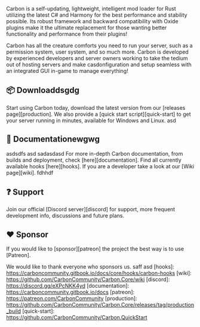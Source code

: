 Carbon is a self-updating, lightweight, intelligent mod loader for Rust utilizing the latest C# and Harmony for the best performance and stability possible. Its robust framework and backward compatibility with Oxide plugins make it the ultimate replacement for those wanting better functionality and performance from their plugins!

Carbon has all the creature comforts you need to run your server, such as a permission system, user system, and so much more. Carbon is developed by experienced developers and server owners working to take the tedium out of hosting servers and make casdonfiguration and setup seamless with an integrated GUI in-game to manage everything!

## :package: Downloaddsgdg
Start using Carbon today, download the latest version from our [releases page][production].
We also provide a [quick start script][quick-start] to get your server running in minutes, available for Windows and Linux.
asd
## :blue_book: Documentationewgwg
asdsdfs asd sadasdasd
For more in-depth Carbon documentation, from builds and deployment, check [here][documentation].
Find all currently available hooks [here][hooks].
If you are a developer take a look at our [Wiki page][wiki].
fdhhdf
## :question: Support

Join our official [Discord server][discord] for support, more frequent development info, discussions and future plans.

## :heart: Sponsor

If you would like to [sponsor][patreon] the project the best way is to use [Patreon].

We would like to thank everyone who sponsors us.
saff
asd
[hooks]: https://carboncommunity.gitbook.io/docs/core/hooks/carbon-hooks
[wiki]: https://github.com/CarbonCommunity/Carbon.Core/wiki
[discord]: https://discord.gg/eXPcNKK4yd
[documentation]: https://carboncommunity.gitbook.io/docs
[patreon]: https://patreon.com/CarbonCommunity
[production]: https://github.com/CarbonCommunity/Carbon.Core/releases/tag/production_build
[quick-start]: https://github.com/CarbonCommunity/Carbon.QuickStart
